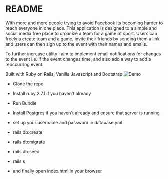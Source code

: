 # README

With more and more people trying to avoid Facebook its becoming harder to reach everyone in one place. This application is designed to a simple and social media free place to organize a team 
for a game of sport. Users can freely a create team and a game, invite their friends by sending them a link and users can then sign up to the event with their names and emails.

To further increase utility I aim to implement email notifications for changes to the event i.e. if the event changes time, and also add a way to add a reoccurring event.

Built with Ruby on Rails, Vanilla Javascript and Bootstrap
![Demo](https://i.imgur.com/ypKEUHc.gif)

* Clone the repo

* Install ruby 2.7.1 if you haven't already

* Run Bundle

* Install Postgres if you haven't already and ensure that server is running

* set up your username and password in database.yml

* rails db:create

* rails db:migrate

* rails db:seed

* rails s

* and finally open index.html in your browser
